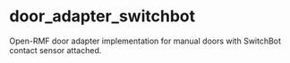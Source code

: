 # door_adapter_switchbot

Open-RMF door adapter implementation for manual doors with SwitchBot contact sensor attached.
